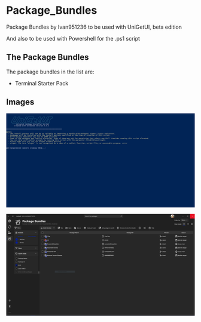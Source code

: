 # Package_Bundles
Package Bundles by Ivan951236 to be used with UniGetUI, beta edition

And also to be used with Powershell for the .ps1 script

## The Package Bundles

The package bundles in the list are:

* Terminal Starter Pack

## Images

![Powershell Instance of the package bundle for Terminal Starter Pack](https://github.com/Ivan951236/Package_Bundles/blob/main/gallery/Powershell%20Script%20(Terminal%20Starter%20Pack).PNG?raw=true)

![Importing the bundle in UniGetUI](https://github.com/Ivan951236/Package_Bundles/blob/main/gallery/UniGetUI%20Bundle%20(Terminal%20Starter%20Pack).PNG?raw=true)
